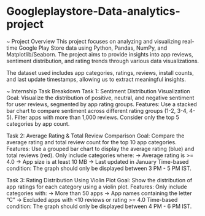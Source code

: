 # Googleplaystore-Data-analytics-project
~ Project Overview This project focuses on analyzing and visualizing real-time Google Play Store data using Python, Pandas, NumPy, and Matplotlib/Seaborn. The project aims to provide insights into app reviews, sentiment distribution, and rating trends through various data visualizations.

The dataset used includes app categories, ratings, reviews, install counts, and last update timestamps, allowing us to extract meaningful insights.

~ Internship Task Breakdown Task 1: Sentiment Distribution Visualization Goal: Visualize the distribution of positive, neutral, and negative sentiment for user reviews, segmented by app rating groups. Features: Use a stacked bar chart to compare sentiment across different rating groups (1-2, 3-4, 4-5). Filter apps with more than 1,000 reviews. Consider only the top 5 categories by app count.

Task 2: Average Rating & Total Review Comparison Goal: Compare the average rating and total review count for the top 10 app categories. Features: Use a grouped bar chart to display the average rating (blue) and total reviews (red). Only include categories where: -> Average rating is >= 4.0 -> App size is at least 10 MB -> Last updated in January Time-based condition: The graph should only be displayed between 3 PM - 5 PM IST.

Task 3: Rating Distribution Using Violin Plot Goal: Show the distribution of app ratings for each category using a violin plot. Features: Only include categories with: -> More than 50 apps -> App names containing the letter “C” -> Excluded apps with <10 reviews or rating >= 4.0 Time-based condition: The graph should only be displayed between 4 PM - 6 PM IST.
